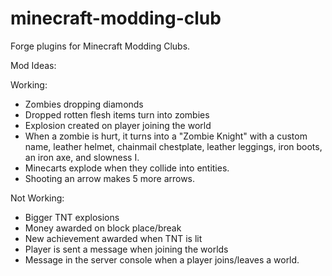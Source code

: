 minecraft-modding-club
======================

Forge plugins for Minecraft Modding Clubs.

Mod Ideas:

Working:

- Zombies dropping diamonds
- Dropped rotten flesh items turn into zombies
- Explosion created on player joining the world
- When a zombie is hurt, it turns into a "Zombie Knight" with a custom name, leather helmet, chainmail chestplate, leather leggings, iron boots, an iron axe, and slowness I.
- Minecarts explode when they collide into entities.
- Shooting an arrow makes 5 more arrows.

Not Working:

- Bigger TNT explosions
- Money awarded on block place/break
- New achievement awarded when TNT is lit
- Player is sent a message when joining the worlds
- Message in the server console when a player joins/leaves a world.
